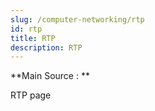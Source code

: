 ```yaml
---
slug: /computer-networking/rtp
id: rtp
title: RTP
description: RTP
---
```


**Main Source : **

RTP page
